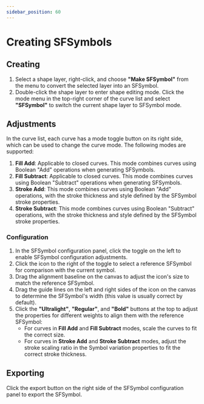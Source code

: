 ```yaml
---
sidebar_position: 60
---
```


# Creating SFSymbols

## Creating

1. Select a shape layer, right-click, and choose **"Make SFSymbol"** from the menu to convert the selected layer into an SFSymbol.
2. Double-click the shape layer to enter shape editing mode. Click the mode menu in the top-right corner of the curve list and select **"SFSymbol"** to switch the current shape layer to SFSymbol mode.

## Adjustments

In the curve list, each curve has a mode toggle button on its right side, which can be used to change the curve mode. The following modes are supported:

1. **Fill Add**: Applicable to closed curves. This mode combines curves using Boolean "Add" operations when generating SFSymbols.
2. **Fill Subtract**: Applicable to closed curves. This mode combines curves using Boolean "Subtract" operations when generating SFSymbols.
3. **Stroke Add**: This mode combines curves using Boolean "Add" operations, with the stroke thickness and style defined by the SFSymbol stroke properties.
4. **Stroke Subtract**: This mode combines curves using Boolean "Subtract" operations, with the stroke thickness and style defined by the SFSymbol stroke properties.

### Configuration

1. In the SFSymbol configuration panel, click the toggle on the left to enable SFSymbol configuration adjustments.
2. Click the icon to the right of the toggle to select a reference SFSymbol for comparison with the current symbol.
3. Drag the alignment baseline on the canvas to adjust the icon's size to match the reference SFSymbol.
4. Drag the guide lines on the left and right sides of the icon on the canvas to determine the SFSymbol's width (this value is usually correct by default).
5. Click the **"Ultralight"**, **"Regular"**, and **"Bold"** buttons at the top to adjust the properties for different weights to align them with the reference SFSymbol:
   - For curves in **Fill Add** and **Fill Subtract** modes, scale the curves to fit the correct size.
   - For curves in **Stroke Add** and **Stroke Subtract** modes, adjust the stroke scaling ratio in the Symbol variation properties to fit the correct stroke thickness.

## Exporting

Click the export button on the right side of the SFSymbol configuration panel to export the SFSymbol.
